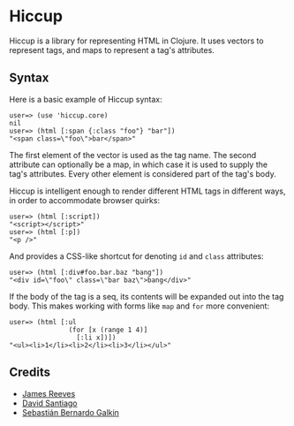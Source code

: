 Hiccup
======

Hiccup is a library for representing HTML in Clojure. It uses vectors
to represent tags, and maps to represent a tag's attributes.

Syntax
------

Here is a basic example of Hiccup syntax:

    user=> (use 'hiccup.core)
    nil
    user=> (html [:span {:class "foo"} "bar"])
    "<span class=\"foo\">bar</span>"

The first element of the vector is used as the tag name. The second
attribute can optionally be a map, in which case it is used to supply
the tag's attributes. Every other element is considered part of the
tag's body.

Hiccup is intelligent enough to render different HTML tags in different
ways, in order to accommodate browser quirks:

    user=> (html [:script])
    "<script></script>"
    user=> (html [:p])
    "<p />"

And provides a CSS-like shortcut for denoting `id` and `class`
attributes:

    user=> (html [:div#foo.bar.baz "bang"])
    "<div id=\"foo\" class=\"bar baz\">bang</div>"

If the body of the tag is a seq, its contents will be expanded out into
the tag body. This makes working with forms like `map` and `for` more
convenient:

    user=> (html [:ul
                   (for [x (range 1 4)]
                     [:li x])])
    "<ul><li>1</li><li>2</li><li>3</li></ul>"

Credits
-------

* [James Reeves](http://github.com/weavejester)
* [David Santiago](http://github.com/davidsantiago)
* [Sebastián Bernardo Galkin](http://github.com/paraseba)
